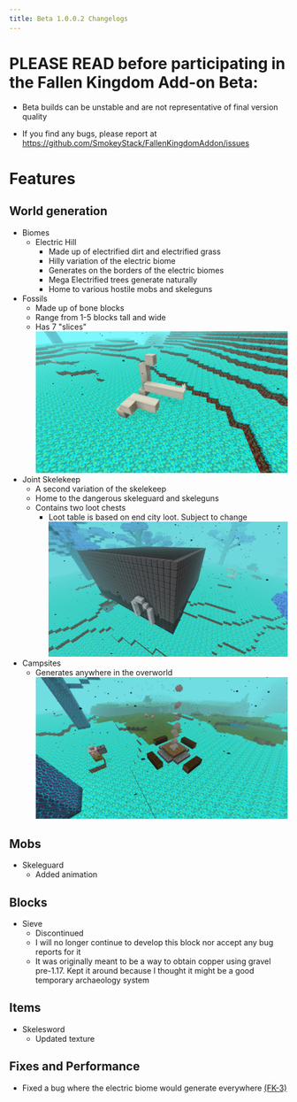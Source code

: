 ```yaml
---
title: Beta 1.0.0.2 Changelogs
---
```


# PLEASE READ before participating in the Fallen Kingdom Add-on Beta: 

- Beta builds can be unstable and are not representative of final version quality

- If you find any bugs, please report at https://github.com/SmokeyStack/FallenKingdomAddon/issues

# Features
## World generation
- Biomes
    - Electric Hill
        - Made up of electrified dirt and electrified grass
        - Hilly variation of the electric biome
        - Generates on the borders of the electric biomes
        - Mega Electrified trees generate naturally
        - Home to various hostile mobs and skeleguns
- Fossils
    - Made up of bone blocks
    - Range from 1-5 blocks tall and wide
    - Has 7 "slices"
![](/assets/images/changelogs/fossil.png)
- Joint Skelekeep
    - A second variation of the skelekeep
    - Home to the dangerous skeleguard and skeleguns
    - Contains two loot chests
        - Loot table is based on end city loot. Subject to change
![](/assets/images/changelogs/joint_skelekeep.png)
- Campsites
    - Generates anywhere in the overworld
![](/assets/images/changelogs/campsite.png)
## Mobs
- Skeleguard
    - Added animation
## Blocks
- Sieve
    - Discontinued
    - I will no longer continue to develop this block nor accept any bug reports for it
    - It was originally meant to be a way to obtain copper using gravel pre-1.17. Kept it around because I thought it might be a good temporary archaeology system
## Items
- Skelesword
    - Updated texture
## Fixes and Performance
- Fixed a bug where the electric biome would generate everywhere [(FK-3)](https://github.com/SmokeyStack/FallenKingdomAddon/issues/3)